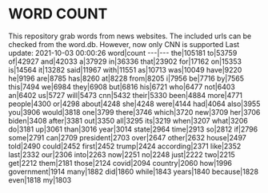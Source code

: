 # WORD COUNT
This repository grab words from news websites. The included urls can be checked from the word.db.
However, now only CNN is supported
Last update: 2021-10-03 00:00:26
word|count
---|---
the|105181
to|53759
of|42927
and|42033
a|37929
in|36336
that|23902
for|17162
on|15353
is|14564
it|13282
said|11967
with|11551
as|10713
was|10049
have|9220
he|9196
are|8785
has|8260
at|8228
from|8205
i|7956
be|7716
by|7565
this|7494
we|6984
they|6908
but|6816
his|6721
who|6477
not|6403
an|6402
us|5727
will|5473
cnn|5432
their|5330
been|4884
more|4771
people|4300
or|4298
about|4248
she|4248
were|4144
had|4064
also|3955
you|3906
would|3818
one|3799
there|3746
which|3720
new|3709
her|3706
biden|3408
after|3381
out|3350
all|3295
its|3219
when|3207
what|3206
do|3181
up|3061
than|3016
year|3014
state|2964
time|2913
so|2812
if|2796
some|2791
can|2709
president|2703
over|2647
other|2632
house|2497
told|2490
could|2452
first|2452
trump|2424
according|2371
like|2352
last|2332
our|2306
into|2263
now|2251
no|2248
just|2222
two|2215
get|2212
them|2181
those|2124
covid|2094
country|2060
how|1996
government|1914
many|1882
did|1860
while|1843
years|1840
because|1828
even|1818
my|1803
